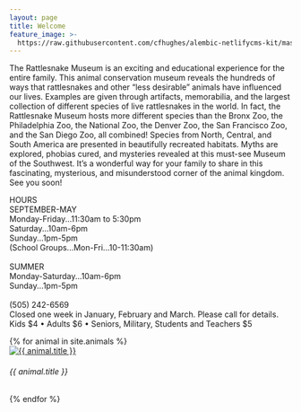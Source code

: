 ```yaml
---
layout: page
title: Welcome
feature_image: >-
  https://raw.githubusercontent.com/cfhughes/alembic-netlifycms-kit/master/assets/uploads/snake1.jpg
---
```


The Rattlesnake Museum is an exciting and educational experience for the entire family. This animal conservation museum reveals the hundreds of ways that rattlesnakes and other “less desirable” animals have influenced our lives. Examples are given through artifacts, memorabilia, and the largest collection of different species of live rattlesnakes in the world. In fact, the Rattlesnake Museum hosts more different species than the Bronx Zoo, the Philadelphia Zoo, the National Zoo, the Denver Zoo, the San Francisco Zoo, and the San Diego Zoo, all combined! Species from North, Central, and South America are presented in beautifully recreated habitats. Myths are explored, phobias cured, and mysteries revealed at this must-see Museum of the Southwest. It’s a wonderful way for your family to share in this fascinating, mysterious, and misunderstood corner of the animal kingdom. See you soon!

<div class="card">
  <div class="card-header">
    HOURS
  </div>
  <div class="card-body">
    SEPTEMBER-MAY<br>
    Monday-Friday...11:30am to 5:30pm<br>
    Saturday...10am-6pm<br>
    Sunday...1pm-5pm<br>
    (School Groups...Mon-Fri...10-11:30am)<br>
    <br>
    SUMMER<br>
    Monday-Saturday...10am-6pm<br>
    Sunday...1pm-5pm<br>
    <br>
    (505) 242-6569<br>
    Closed one week in January, February and March. Please call for details.<br>
    Kids $4 • Adults $6 • Seniors, Military, Students and Teachers $5
  </div>
</div>
<p></p>
<div class="row text-center text-lg-left ">
  {% for animal in site.animals %}
    <div class="col-lg-3 col-md-4 col-6 mb-4">
      <div class="card border-0 shadow">
        <a href="{{ animal.url }}" class="" >
           <img class="card-img-top front-page-card" src="{{ animal.feature_image }}" alt="{{ animal.title }}">
        </a>
        <div class="card-body text-center">
          <h6 class="card-title mb-0">{{ animal.title }}</h6>
        </div>
      </div>
    </div>
  {% endfor %}
</div>
